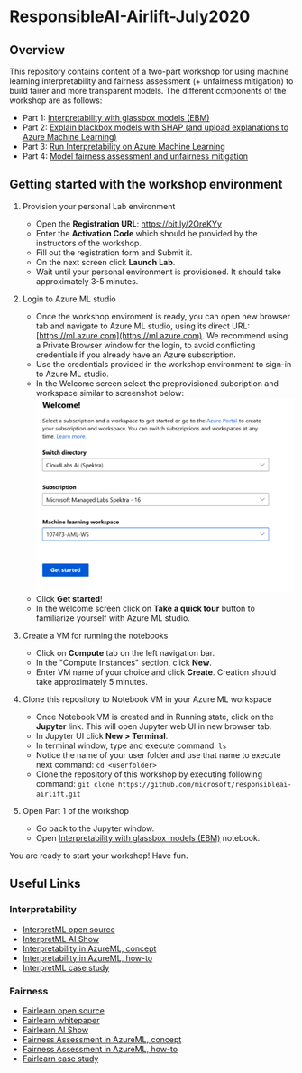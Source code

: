 # ResponsibleAI-Airlift-July2020

<!-- 
Guidelines on README format: https://review.docs.microsoft.com/help/onboard/admin/samples/concepts/readme-template?branch=master

Guidance on onboarding samples to docs.microsoft.com/samples: https://review.docs.microsoft.com/help/onboard/admin/samples/process/onboarding?branch=master

Taxonomies for products and languages: https://review.docs.microsoft.com/new-hope/information-architecture/metadata/taxonomies?branch=master
-->

## Overview 
This repository contains content of a two-part workshop for using machine learning interpretability and fairness assessment (+ unfairness mitigation) to build fairer and more transparent models. The different components of the workshop are as follows:


- Part 1: [Interpretability with glassbox models (EBM)](https://github.com/microsoft/ResponsibleAI-Airlift/blob/main/Interpret/EBM/Interpretable%20Classification%20Methods.ipynb)
- Part 2: [Explain blackbox models with SHAP (and upload explanations to Azure Machine Learning)](https://github.com/microsoft/ResponsibleAI-Airlift/blob/main/Interpret/SHAP/explain-model-SHAP.ipynb)
- Part 3: [Run Interpretability on Azure Machine Learning](https://github.com/microsoft/ResponsibleAI-Airlift/blob/main/Interpret/SHAP/explain-model-Azure.ipynb) 
- Part 4: [Model fairness assessment and unfairness mitigation](https://github.com/microsoft/ResponsibleAI-Airlift/blob/main/Fairness/AI-fairness-Census.ipynb)

## Getting started with the workshop environment

1. Provision your personal Lab environment

    * Open the **Registration URL**: https://bit.ly/2OreKYy
    * Enter the **Activation Code** which should be provided by the instructors of the workshop.
    * Fill out the registration form and Submit it.
    * On the next screen click **Launch Lab**.
    * Wait until your personal environment is provisioned. It should take approximately 3-5 minutes.

2. Login to Azure ML studio

    * Once the workshop enviroment is ready, you can open new browser tab and navigate to Azure ML studio, using its direct URL: [https://ml.azure.com](https://ml.azure.com). We recommend using a Private Browser window for the login, to avoid conflicting credentials if you already have an Azure subscription.
    * Use the credentials provided in the workshop environment to sign-in to Azure ML studio.
    * In the Welcome screen select the preprovisioned subcription and workspace similar to screenshot below:
    ![](images/studio-sign-in.png)
    * Click **Get started**!
    * In the welcome screen click on **Take a quick tour** button to familiarize yourself with Azure ML studio.

3. Create a VM for running the notebooks

    * Click on **Compute** tab on the left navigation bar.
    * In the "Compute Instances" section, click **New**.
    * Enter VM name of your choice and click **Create**. Creation should take approximately 5 minutes.

4. Clone this repository to Notebook VM in your Azure ML workspace

    * Once Notebook VM is created and in Running state, click on the **Jupyter** link. This will open Jupyter web UI in new browser tab.
    * In Jupyter UI click **New > Terminal**.
    * In terminal window, type and execute command: `ls`
    * Notice the name of your user folder and use that name to execute next command: `cd <userfolder>`
    * Clone the repository of this workshop by executing following command: `git clone https://github.com/microsoft/responsibleai-airlift.git`

5. Open Part 1 of the workshop

    * Go back to the Jupyter window.
    * Open [Interpretability with glassbox models (EBM)](https://github.com/microsoft/ResponsibleAI-Airlift/blob/main/Interpret/EBM/Interpretable%20Classification%20Methods.ipynb) notebook.

You are ready to start your workshop! Have fun.

## Useful Links
### Interpretability
 * [InterpretML open source](https://interpret.ml/)
 * [InterpretML AI Show](https://channel9.msdn.com/Shows/AI-Show/How-to-Explain-Models-with-IntepretML-Deep-Dive)
 * [Interpretability in AzureML, concept](https://docs.microsoft.com/en-us/azure/machine-learning/how-to-machine-learning-interpretability)
 * [Interpretability in AzureML, how-to](https://docs.microsoft.com/en-us/azure/machine-learning/how-to-machine-learning-interpretability-aml)
 * [InterpretML case study](https://customers.microsoft.com/en-us/story/781802-sas-travel-transportation-azure-machine-learning)
 
 ### Fairness
 * [Fairlearn open source](https://fairlearn.github.io/)
 * [Fairlearn whitepaper](https://www.microsoft.com/en-us/research/uploads/prod/2020/05/Fairlearn_whitepaper.pdf)
 * [Fairlearn AI Show](https://channel9.msdn.com/Shows/AI-Show/Building-fairer-AI-Systems-with-Fairlearn)
 * [Fairness Assessment in AzureML, concept](https://docs.microsoft.com/en-us/azure/machine-learning/concept-fairness-ml)
 * [Fairness Assessment in AzureML, how-to](https://docs.microsoft.com/en-us/azure/machine-learning/how-to-machine-learning-fairness-aml)
 * [Fairlearn case study](https://customers.microsoft.com/en-us/story/809460-ey-partner-professional-services-azure-machine-learning-fairlearn)
